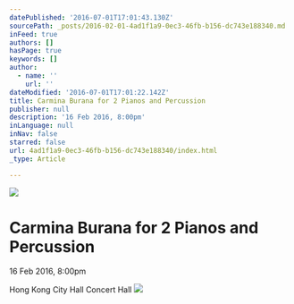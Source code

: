 ```yaml
---
datePublished: '2016-07-01T17:01:43.130Z'
sourcePath: _posts/2016-02-01-4ad1f1a9-0ec3-46fb-b156-dc743e188340.md
inFeed: true
authors: []
hasPage: true
keywords: []
author:
  - name: ''
    url: ''
dateModified: '2016-07-01T17:01:22.142Z'
title: Carmina Burana for 2 Pianos and Percussion
publisher: null
description: '16 Feb 2016, 8:00pm'
inLanguage: null
inNav: false
starred: false
url: 4ad1f1a9-0ec3-46fb-b156-dc743e188340/index.html
_type: Article

---
```

![](https://s3-us-west-2.amazonaws.com/the-grid-img/p/76ba57de0dbe47338ab6013b183a1ce181be48ad.jpg)

# Carmina Burana for 2 Pianos and Percussion

16 Feb 2016, 8:00pm

Hong Kong City Hall Concert Hall
![](https://s3-us-west-2.amazonaws.com/the-grid-img/p/98d4bd341fdc7e12730fc19d9eda1e690c4f1355.jpg)